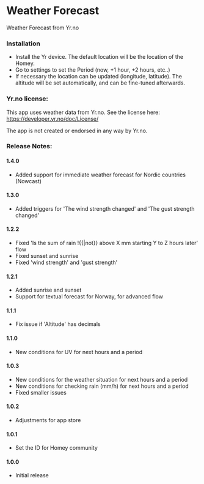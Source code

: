 # Weather Forecast

Weather Forecast from Yr.no

### Installation

* Install the Yr device.  The default location will be the location of the Homey.
* Go to settings to set the Period (now, +1 hour, +2 hours, etc..)
* If necessary the location can be updated (longitude, latitude).  The altitude will be set automatically, and can be fine-tuned afterwards.

### Yr.no license:

This app uses weather data from Yr.no.  See the license here: https://developer.yr.no/doc/License/

The app is not created or endorsed in any way by Yr.no.

### Release Notes:

#### 1.4.0

- Added support for immediate weather forecast for Nordic countries (Nowcast)

#### 1.3.0

- Added triggers for 'The wind strength changed' and 'The gust strength changed'

#### 1.2.2

- Fixed 'Is the sum of rain !{{|not}} above X mm starting Y to Z hours later' flow
- Fixed sunset and sunrise
- Fixed 'wind strength' and 'gust strength'

#### 1.2.1

- Added sunrise and sunset
- Support for textual forecast for Norway, for advanced flow

#### 1.1.1

- Fix issue if 'Altitude' has decimals

#### 1.1.0

- New conditions for UV for next hours and a period

#### 1.0.3

- New conditions for the weather situation for next hours and a period
- New conditions for checking rain (mm/h) for next hours and a period
- Fixed smaller issues

#### 1.0.2

- Adjustments for app store

#### 1.0.1

- Set the ID for Homey community

#### 1.0.0

- Initial release